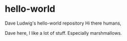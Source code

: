 # hello-world
Dave Ludwig's hello-world repository
Hi there humans, 

Dave here, I like a lot of stuff.
Especially marshmallows. 
